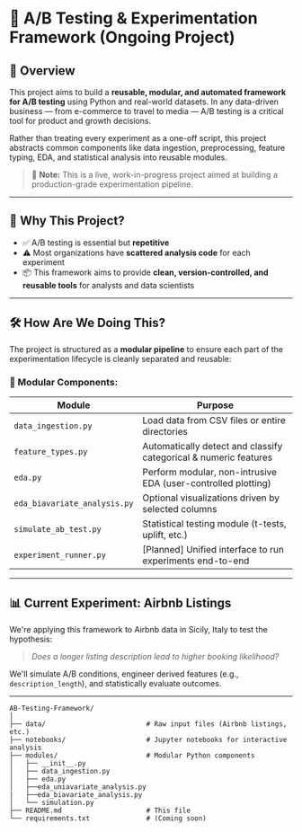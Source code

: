 # 🧪 A/B Testing & Experimentation Framework (Ongoing Project)

## 📌 Overview

This project aims to build a **reusable, modular, and automated framework for A/B testing** using Python and real-world datasets. In any data-driven business — from e-commerce to travel to media — A/B testing is a critical tool for product and growth decisions.

Rather than treating every experiment as a one-off script, this project abstracts common components like data ingestion, preprocessing, feature typing, EDA, and statistical analysis into reusable modules.

> 🚧 **Note:** This is a live, work-in-progress project aimed at building a production-grade experimentation pipeline.

---

## 🎯 Why This Project?

- ✅ A/B testing is essential but **repetitive**
- ⚠️ Most organizations have **scattered analysis code** for each experiment
- 📦 This framework aims to provide **clean, version-controlled, and reusable tools** for analysts and data scientists

---

## 🛠️ How Are We Doing This?

The project is structured as a **modular pipeline** to ensure each part of the experimentation lifecycle is cleanly separated and reusable:

### 🔄 Modular Components:

| Module                             | Purpose                                                       |
|----------------------              |---------------------------------------------------------------|
| `data_ingestion.py`                | Load data from CSV files or entire directories                |
| `feature_types.py`                 | Automatically detect and classify categorical & numeric features |
| `eda.py`                           | Perform modular, non-intrusive EDA (user-controlled plotting) |
| `eda_biavariate_analysis.py`       | Optional visualizations driven by selected columns            |
| `simulate_ab_test.py`              |  Statistical testing module (t-tests, uplift, etc.)  |
| `experiment_runner.py`             | [Planned] Unified interface to run experiments end-to-end     |

---

## 📊 Current Experiment: Airbnb Listings

We're applying this framework to Airbnb data in Sicily, Italy to test the hypothesis:

> _Does a longer listing description lead to higher booking likelihood?_

We'll simulate A/B conditions, engineer derived features (e.g., `description_length`), and statistically evaluate outcomes.

---




```
AB-Testing-Framework/
│
├── data/                         # Raw input files (Airbnb listings, etc.)
├── notebooks/                    # Jupyter notebooks for interactive analysis
├── modules/                      # Modular Python components
│   ├── __init__.py
│   ├── data_ingestion.py
│   ├── eda.py
│   ├──eda_uniavariate_analysis.py
|   ├──eda_biavariate_analysis.py
│   └── simulation.py           
├── README.md                     # This file
└── requirements.txt              # (Coming soon)
```
